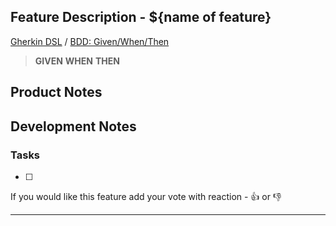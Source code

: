 ## Feature Description - ${name of feature}

[Gherkin DSL](https://github.com/cucumber/cucumber/wiki/Given-When-Then) / [BDD: Given/When/Then](https://sites.google.com/site/unclebobconsultingllc/the-truth-about-bdd)

> **GIVEN**
> **WHEN**
> **THEN**

## Product Notes

## Development Notes

### Tasks

- [ ]

If you would like this feature add your vote with reaction - :+1: or :-1:

- - -
